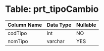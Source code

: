 # Table: prt_tipoCambio

| Column Name | Data Type | Nullable |
|-------------|-----------|----------|
| codTipo | int | NO |
| nomTipo | varchar | YES |
